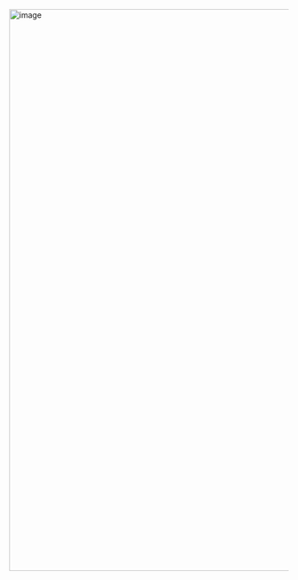 

<img width="1012" alt="image" src="https://github.com/cskarthik22/Notes/assets/38231831/e054dc60-0219-4aca-9ffc-6e1e32a85677">
